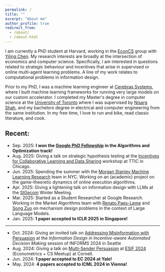 ```yaml
---
permalink: /
title: ""
excerpt: "About me"
author_profile: true
redirect_from: 
  - /about/
  - /about.html
---
```


I am currently a PhD student at Harvard, working in the [EconCS](https://econcs.seas.harvard.edu/) group with [Yiling Chen](https://yiling.seas.harvard.edu/). My research interests are broadly at the intersection of economics and computer science. Specifically, I am interested in questions related to strategic behaviour and incentives that arise in supervised or online multi-agent learning problems. A line of my work relates to computational problems in information design. 

Prior to my PhD, I was a machine learning engineer at [Cerebras Systems](https://www.cerebras.net/), where I built machine learning frameworks for running very large models on our custom accelerator. I completed my Master's degree in computer science at the [University of Toronto](https://web.cs.toronto.edu) where I was supervised by [Nisarg Shah](http://www.cs.toronto.edu/~nisarg/), and my bachelors degree in electrical and computer engineering from the same institution. In my free time, I love to run and bike, read classic literature, and cook. 

## Recent:
- Sep. 2025: **I won the [Google PhD Fellowship](https://research.google/programs-and-events/phd-fellowship/) in the Algorithms and Optimization track!**
- Aug. 2025: Giving a talk on strategic hypothesis testing at the [Incentives for Collaborative Learning and Data Sharing](https://sites.google.com/ttic.edu/incentivesdatasharing/home) workshop at TTIC in Chicago. 
- Jun. 2025: Spending the summer with the [Morgan Stanley Machine Learning Research](https://www.morganstanley.com/about-us/technology/machine-learning-research-team) team in NYC. Working on an (academic) project on the game-theoretic dynamics of online execution algorithms. 
- Apr. 2025: Giving a lightening talk on information design with LLMs at the [SIGecom](https://www.sigecom.org/meetings/winter25/) Winter Meeting.
- Mar. 2025: Started as a Student Researcher at Google Research. Working in the Market Algorithms team with [Renato Paes-Leme](https://www.renatoppl.com/) and [Song Zuo](https://sites.google.com/view/songzuo) on mechanism design problems in the context of Large Language Models.
- Jan. 2025: **1 paper accepted to ICLR 2025 in Singapore!**

---

- Oct. 2024: Giving an invited talk on [Addressing Misinformation with Persuasion](https://arxiv.org/abs/2310.12065) at the *Information Design in Incentive-aware Automated Decision Making* session of INFORMS 2024 in Seattle
- Aug. 2024: Giving a talk on [Multi-Sender Persuasion](https://arxiv.org/abs/2402.04971) at [ESIF 2024](https://www.econometricsociety.org/regional-activities/schedule/2024/08/13/2024-ESIFEconomics-and-AIML-Meeting) (Econometrics + CS Meetup) at Cornell.
- Jun. 2024: **1 paper accepted to EC 2024 at Yale!**
- May. 2024: **4 papers accepted to ICML 2024 in Vienna!**

<!---

Recent 
======
* **2024**
  * Our paper [Equilibrium of Data Markets with Externality](https://arxiv.org/abs/2302.08012) was accepted at ICML 2024!
  * Our paper [Multi-Sender Persuasion - A Computational Perspective](https://arxiv.org/abs/2402.04971) was accpeted at ICML 2024!
  * Our paper [A Persuasive Approach to Combating Misinformation](https://arxiv.org/abs/2310.12065) was accepted at ICML 2024!
  * Our paper [Social Environment Design](https://arxiv.org/pdf/2402.14090) was accepted at ICML 2024!
    
* **2023**
  * Our paper [Proportionally Fair Online Allocation of Public Goods with Predictions](https://arxiv.org/abs/2209.15305) was accepted at IJCAI 2023!
   
* **2022**
  * I joined the [EconCS](https://econcs.seas.harvard.edu/) group at Harvard to start my PhD, and work with [Yiling Chen](https://yiling.seas.harvard.edu/). 
  
* **2021**
  * Our paper, [Fair Algorithms for Multi-Agent Multi-Armed Bandits](https://arxiv.org/abs/2007.06699), was accepted at NeurIPS 2021!
  
* **2020**
    * Our paper, [The Effect of Strategic Noise on Linear Regression](https://arxiv.org/abs/2007.07316), was accepted at AAMAS 2020!
    * Our paper, [Designing Fairly Fair Classifiers via Economic Fairness Notions](https://safwanhossain.github.io/files/envy_equity.pdf), was accepted at WWW 2020 with Oral!
    * Our paper, [Analyzing Text Specific vs Blackbox Fairness Algorithms in Multimodal Clinical NLP](https://safwanhossain.github.io/files/clinical_nlp.pdf), was selected as the best short paper at the 3rd Clinical Natural Language Processing Workshop at EMNLP!
    * I have joined [Cerebras Systems](https://www.cerebras.net/) as a Machine Learning Engineer! Cerebras builds the world's most powerful chip using wafer-scale integration to accelerate artificial intelligence by orders of magnitude. I will be initially working on the ML Frameworks team to provide integration with libraries like pyTorch and Tensorflow.
    * Our paper, [The surprising power of hiding information in facility location](https://safwanhossain.github.io/files/hiding.pdf), was accepted at AAAI 2020!
   
* **2019**
    * Our paper, *JacNet: Learning Functions with Structured Jacobians* was accepted at the Invertible Neural Nets and Normalizing Flows workshop at ICML 2019!
    * Our paper, *Generative Adversarial Networks for text using word2vec intermediaries* was accepted at the 4th Workshop on Representation Learning at ACL 2019!
    * Our paper, *The surprising power of hiding information in facility location*, was accepted at AAAI 2020! [paper](https://safwanhossain.github.io/files/hiding.pdf)
    * Began my internship at [Xanadu](https://www.xanadu.ai/), a quantum computing research firm, as part of a Mitacs internship. I am investigating the potential of multiple quantum circuits connected classically for machine learning applications
-->
